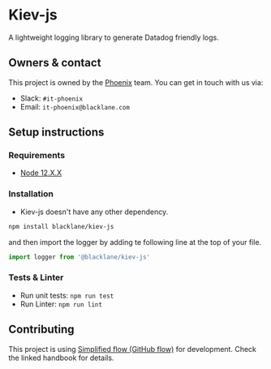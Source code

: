 # Kiev-js

A lightweight logging library to generate Datadog friendly logs.

## Owners & contact

This project is owned by the [Phoenix](https://blacklane.atlassian.net/wiki/spaces/PHOEN/overview) team. You can get in touch with us via:

- Slack: `#it-phoenix`
- Email: `it-phoenix@blacklane.com`

## Setup instructions

### Requirements

* [Node 12.X.X](./.nvmrc)

### Installation

* Kiev-js doesn't have any other dependency.

```sh
npm install blacklane/kiev-js
```

and then import the logger by adding te following line at the top of your file.

```js
import logger from '@blacklane/kiev-js'
```

### Tests & Linter

* Run unit tests: `npm run test`
* Run Linter: `npm run lint`

## Contributing

This project is using [Simplified flow (GitHub flow)](http://handbook.int.blacklane.io/git.html#simplified-flow-github-flow) for development. Check the linked handbook for details.
